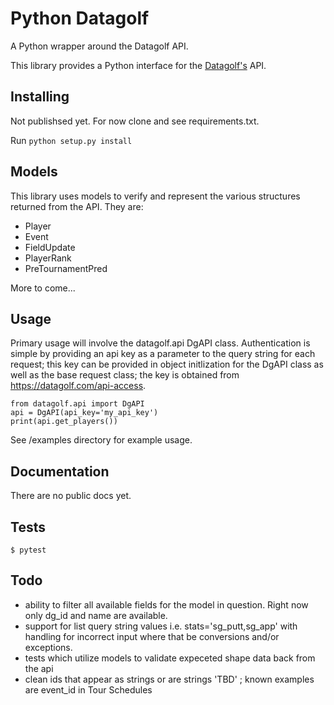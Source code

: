 # Python Datagolf

A Python wrapper around the Datagolf API.

This library provides a Python interface for the [Datagolf's](https://datagolf.com/) API.

##  Installing 
Not publishsed yet.
For now clone and see requirements.txt. 

Run ```python setup.py install```

## Models
This library uses models to verify and represent the various structures returned from the API. They are:
- Player
- Event
- FieldUpdate
- PlayerRank
- PreTournamentPred

More to come...

## Usage 
Primary usage will involve the datagolf.api DgAPI class. Authentication is simple by providing an api key as a parameter to the query string for each request; this key can be provided in object initlization for the DgAPI class as well as the base request class; the key is obtained from https://datagolf.com/api-access. 

```
from datagolf.api import DgAPI
api = DgAPI(api_key='my_api_key')
print(api.get_players())
```

See /examples directory for example usage. 

## Documentation 
There are no public docs yet. 

## Tests
```
$ pytest
``` 

## Todo 
- ability to filter all available fields for the model in question. Right now only dg_id and name are available. 
- support for list query string values i.e. stats='sg_putt,sg_app' with handling for incorrect input where that be conversions and/or exceptions.
- tests which utilize models to validate expeceted shape data back from the api 
- clean ids that appear as strings or are strings 'TBD' ; known examples are event_id in Tour Schedules